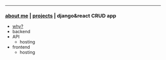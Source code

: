 * * *
### [about me](https://abradaric.me/)   |   [projects](./projects.html) | django&react CRUD app

- [why?](./djreact_why.html)
- backend
- API
  - hosting
- frontend
  - hosting

